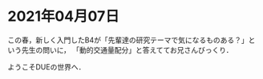 # 2021年04月07日 


この春，新しく入門したB4が「先輩達の研究テーマで気になるものある？」という先生の問いに，
「動的交通量配分」と答えててお兄さんびっくり．


ようこそDUEの世界へ．


